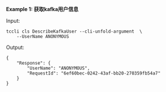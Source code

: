 **Example 1: 获取kafka用户信息**



Input: 

```
tccli cls DescribeKafkaUser --cli-unfold-argument  \
    --UserName ANONYMOUS
```

Output: 
```
{
    "Response": {
        "UserName": "ANONYMOUS",
        "RequestId": "6ef60bec-0242-43af-bb20-270359fb54a7"
    }
}
```


